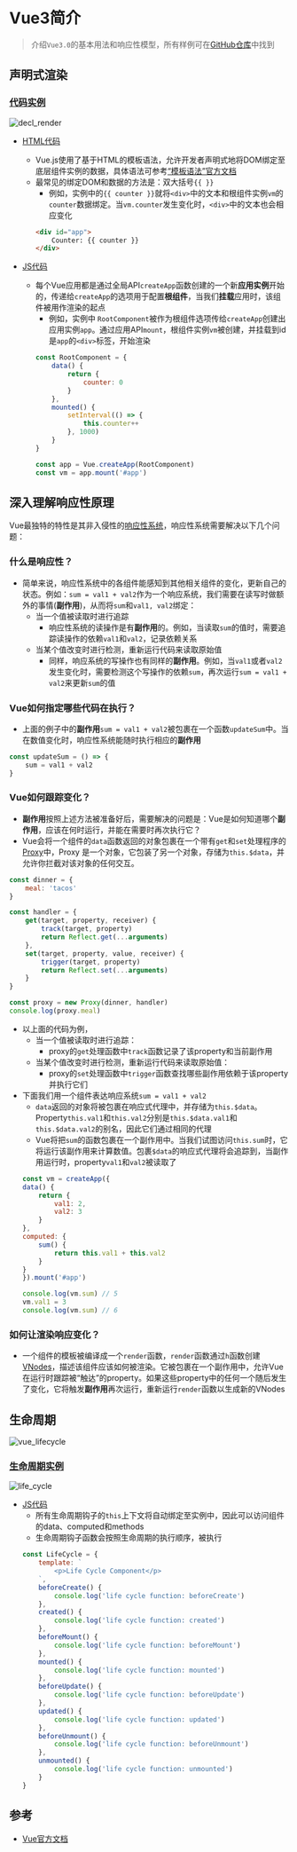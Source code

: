 # Vue3简介

> 介绍`Vue3.0`的基本用法和响应性模型，所有样例可在[GitHub仓库](https://github.com/LittleBee1024/learning_book/tree/main/docs/demos/vue/intro/code)中找到

## 声明式渲染
### [代码实例](./code/decl_render)
![decl_render](./images/decl_render.gif)

* [HTML代码](./code/decl_render/index.html)
    * Vue.js使用了基于HTML的模板语法，允许开发者声明式地将DOM绑定至底层组件实例的数据，具体语法可参考[“模板语法”官方文档](https://v3.cn.vuejs.org/guide/template-syntax.html)
    * 最常见的绑定DOM和数据的方法是：双大括号`{{ }}`
        * 例如，实例中的`{{ counter }}`就将`<div>`中的文本和根组件实例`vm`的`counter`数据绑定。当`vm.counter`发生变化时，`<div>`中的文本也会相应变化
        ```html
        <div id="app">
            Counter: {{ counter }}
        </div>
        ```

* [JS代码](./code/decl_render/index.js)
    * 每个Vue应用都是通过全局API`createApp`函数创建的一个新**应用实例**开始的，传递给`createApp`的选项用于配置**根组件**，当我们**挂载**应用时，该组件被用作渲染的起点
        * 例如，实例中 `RootComponent`被作为根组件选项传给`createApp`创建出应用实例`app`。通过应用API`mount`，根组件实例`vm`被创建，并挂载到id是`app`的`<div>`标签，开始渲染
        ```js
        const RootComponent = {
            data() {
                return {
                    counter: 0
                }
            },
            mounted() {
                setInterval(() => {
                    this.counter++
                }, 1000)
            }
        }

        const app = Vue.createApp(RootComponent)
        const vm = app.mount('#app')
        ```

## 深入理解响应性原理
Vue最独特的特性是其非入侵性的[响应性系统](https://v3.cn.vuejs.org/guide/reactivity.html)，响应性系统需要解决以下几个问题：

### 什么是响应性？
* 简单来说，响应性系统中的各组件能感知到其他相关组件的变化，更新自己的状态。例如：`sum = val1 + val2`作为一个响应系统，我们需要在读写时做额外的事情(**副作用**)，从而将`sum`和`val1, val2`绑定：
    * 当一个值被读取时进行追踪
        * 响应性系统的读操作是有**副作用**的。例如，当读取`sum`的值时，需要追踪读操作的依赖`val1`和`val2`，记录依赖关系
    * 当某个值改变时进行检测，重新运行代码来读取原始值
        * 同样，响应系统的写操作也有同样的**副作用**。例如，当`val1`或者`val2`发生变化时，需要检测这个写操作的依赖`sum`，再次运行`sum = val1 + val2`来更新`sum`的值

### Vue如何指定哪些代码在执行？
* 上面的例子中的**副作用**`sum = val1 + val2`被包裹在一个函数`updateSum`中。当在数值变化时，响应性系统能随时执行相应的**副作用**
```js
const updateSum = () => {
    sum = val1 + val2
}
```

### Vue如何跟踪变化？
* **副作用**按照上述方法被准备好后，需要解决的问题是：Vue是如何知道哪个**副作用**，应该在何时运行，并能在需要时再次执行它？
* Vue会将一个组件的`data`函数返回的对象包裹在一个带有`get`和`set`处理程序的[Proxy](https://developer.mozilla.org/en-US/docs/Web/JavaScript/Reference/Global_Objects/Proxy)中，Proxy 是一个对象，它包装了另一个对象，存储为`this.$data`，并允许你拦截对该对象的任何交互。
```js
const dinner = {
    meal: 'tacos'
}

const handler = {
    get(target, property, receiver) {
        track(target, property)
        return Reflect.get(...arguments)
    },
    set(target, property, value, receiver) {
        trigger(target, property)
        return Reflect.set(...arguments)
    }
}

const proxy = new Proxy(dinner, handler)
console.log(proxy.meal)
```
* 以上面的代码为例，
    * 当一个值被读取时进行追踪：
        * proxy的`get`处理函数中`track`函数记录了该property和当前副作用
    * 当某个值改变时进行检测，重新运行代码来读取原始值：
        * proxy的`set`处理函数中`trigger`函数查找哪些副作用依赖于该property并执行它们
* 下面我们用一个组件表达响应系统`sum = val1 + val2`
    * `data`返回的对象将被包裹在响应式代理中，并存储为`this.$data`。Property`this.val1`和`this.val2`分别是`this.$data.val1`和`this.$data.val2`的别名，因此它们通过相同的代理
    * Vue将把`sum`的函数包裹在一个副作用中。当我们试图访问`this.sum`时，它将运行该副作用来计算数值。包裹`$data`的响应式代理将会追踪到，当副作用运行时，property`val1`和`val2`被读取了
    ```js
    const vm = createApp({
    data() {
        return {
            val1: 2,
            val2: 3
        }
    },
    computed: {
        sum() {
            return this.val1 + this.val2
        }
    }
    }).mount('#app')

    console.log(vm.sum) // 5
    vm.val1 = 3
    console.log(vm.sum) // 6
    ```

### 如何让渲染响应变化？
* 一个组件的模板被编译成一个`render`函数，`render`函数通过`h`函数创建[VNodes](https://v3.cn.vuejs.org/guide/render-function.html#%E8%99%9A%E6%8B%9F-dom-%E6%A0%91)，描述该组件应该如何被渲染。它被包裹在一个副作用中，允许Vue在运行时跟踪被“触达”的property。如果这些property中的任何一个随后发生了变化，它将触发**副作用**再次运行，重新运行`render`函数以生成新的VNodes

## 生命周期
![vue_lifecycle](images/vue_lifecycle.svg)

### [生命周期实例](./intro/code/life_cycle)
![life_cycle](./images/life_cycle.gif)

* [JS代码](./code/life_cycle/index.js)
    * 所有生命周期钩子的`this`上下文将自动绑定至实例中，因此可以访问组件的data、computed和methods
    * 生命周期钩子函数会按照生命周期的执行顺序，被执行
    ```js
    const LifeCycle = {
        template: `
            <p>Life Cycle Component</p>
        `,
        beforeCreate() {
            console.log('life cycle function: beforeCreate')
        },
        created() {
            console.log('life cycle function: created')
        },
        beforeMount() {
            console.log('life cycle function: beforeMount')
        },
        mounted() {
            console.log('life cycle function: mounted')
        },
        beforeUpdate() {
            console.log('life cycle function: beforeUpdate')
        },
        updated() {
            console.log('life cycle function: updated')
        },
        beforeUnmount() {
            console.log('life cycle function: beforeUnmount')
        },
        unmounted() {
            console.log('life cycle function: unmounted')
        }
    }
    ```

## 参考
* [Vue官方文档](https://v3.cn.vuejs.org/guide/introduction.html)
